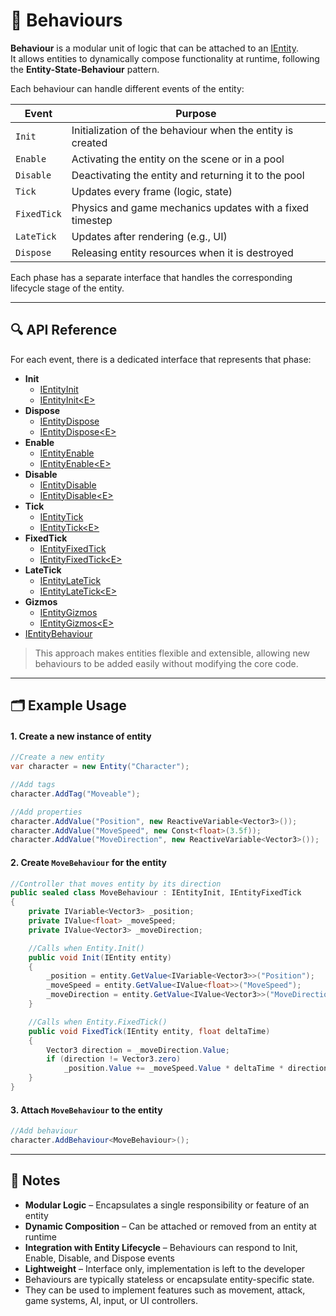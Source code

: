 # 🧩 Behaviours

**Behaviour** is a modular unit of logic that can be attached to an [IEntity](../Entities/IEntity.md).  
It allows entities to dynamically compose functionality at runtime, following the **Entity-State-Behaviour** pattern.

Each behaviour can handle different events of the entity:

| Event       | Purpose                                                    |
|-------------|------------------------------------------------------------|
| `Init`      | Initialization of the behaviour when the entity is created |
| `Enable`    | Activating the entity on the scene or in a pool            |
| `Disable`   | Deactivating the entity and returning it to the pool       |
| `Tick`      | Updates every frame (logic, state)                         |
| `FixedTick` | Physics and game mechanics updates with a fixed timestep   |
| `LateTick`  | Updates after rendering (e.g., UI)                         |
| `Dispose`   | Releasing entity resources when it is destroyed            |

Each phase has a separate interface that handles the corresponding lifecycle stage of the entity.

---

## 🔍 API Reference

For each event, there is a dedicated interface that represents that phase:

- **Init**
    - [IEntityInit](IEntityInit.md) <!-- + -->
    - [IEntityInit&lt;E&gt;](IEntityInit%601.md) <!-- + -->
- **Dispose**
    - [IEntityDispose](IEntityDispose.md) <!-- + -->
    - [IEntityDispose&lt;E&gt;](IEntityDispose%601.md) <!-- + -->
- **Enable**
    - [IEntityEnable](IEntityEnable.md) <!-- + -->
    - [IEntityEnable&lt;E&gt;](IEntityEnable%601.md) <!-- + -->
- **Disable**
    - [IEntityDisable](IEntityDisable.md) <!-- + -->
    - [IEntityDisable&lt;E&gt;](IEntityDisable%601.md) <!-- + -->
- **Tick**
    - [IEntityTick](IEntityTick.md) <!-- + -->
    - [IEntityTick&lt;E&gt;](IEntityTick%601.md) <!-- + -->
- **FixedTick**
    - [IEntityFixedTick](IEntityFixedTick.md) <!-- + -->
    - [IEntityFixedTick&lt;E&gt;](IEntityFixedTick%601.md) <!-- + -->
- **LateTick**
    - [IEntityLateTick](IEntityLateTick.md) <!-- + -->
    - [IEntityLateTick&lt;E&gt;](IEntityLateTick%601.md)
- **Gizmos**
    - [IEntityGizmos](IEntityGizmos.md)
    - [IEntityGizmos&lt;E&gt;](IEntityGizmos%601.md) 
- [IEntityBehaviour](IEntityBehaviour.md) <!-- + -->

> This approach makes entities flexible and extensible, allowing new behaviours to be added easily without modifying the
> core code.

---

## 🗂 Example Usage

#### 1. Create a new instance of entity

```csharp
//Create a new entity
var character = new Entity("Character");

//Add tags
character.AddTag("Moveable");

//Add properties
character.AddValue("Position", new ReactiveVariable<Vector3>());
character.AddValue("MoveSpeed", new Const<float>(3.5f));
character.AddValue("MoveDirection", new ReactiveVariable<Vector3>());
```

#### 2. Create `MoveBehaviour` for the entity

```csharp
//Controller that moves entity by its direction
public sealed class MoveBehaviour : IEntityInit, IEntityFixedTick
{
    private IVariable<Vector3> _position;
    private IValue<float> _moveSpeed;
    private IValue<Vector3> _moveDirection;

    //Calls when Entity.Init()
    public void Init(IEntity entity)
    {
        _position = entity.GetValue<IVariable<Vector3>>("Position");
        _moveSpeed = entity.GetValue<IValue<float>>("MoveSpeed");
        _moveDirection = entity.GetValue<IValue<Vector3>>("MoveDirection");
    }

    //Calls when Entity.FixedTick()
    public void FixedTick(IEntity entity, float deltaTime)
    {
        Vector3 direction = _moveDirection.Value;
        if (direction != Vector3.zero) 
            _position.Value += _moveSpeed.Value * deltaTime * direction;
    }
}
```

#### 3. Attach `MoveBehaviour` to the entity

```csharp
//Add behaviour
character.AddBehaviour<MoveBehaviour>();
```

---

## 📝 Notes

- **Modular Logic** – Encapsulates a single responsibility or feature of an entity
- **Dynamic Composition** – Can be attached or removed from an entity at runtime
- **Integration with Entity Lifecycle** – Behaviours can respond to Init, Enable, Disable, and Dispose events
- **Lightweight** – Interface only, implementation is left to the developer
- Behaviours are typically stateless or encapsulate entity-specific state.
- They can be used to implement features such as movement, attack, game systems, AI, input, or UI controllers.